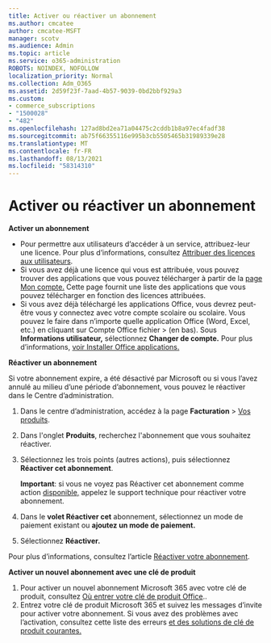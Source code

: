 ```yaml
---
title: Activer ou réactiver un abonnement
ms.author: cmcatee
author: cmcatee-MSFT
manager: scotv
ms.audience: Admin
ms.topic: article
ms.service: o365-administration
ROBOTS: NOINDEX, NOFOLLOW
localization_priority: Normal
ms.collection: Adm_O365
ms.assetid: 2d59f23f-7aad-4b57-9039-0bd2bbf929a3
ms.custom:
- commerce_subscriptions
- "1500028"
- "482"
ms.openlocfilehash: 127ad8bd2ea71a04475c2cddb1b8a97ec4fadf38
ms.sourcegitcommit: ab75f66355116e995b3cb5505465b31989339e28
ms.translationtype: MT
ms.contentlocale: fr-FR
ms.lasthandoff: 08/13/2021
ms.locfileid: "58314310"
---
```

# <a name="activate-or-reactivate-a-subscription"></a>Activer ou réactiver un abonnement

**Activer un abonnement**

- Pour permettre aux utilisateurs d’accéder à un service, attribuez-leur une licence. Pour plus d’informations, consultez [Attribuer des licences aux utilisateurs](https://docs.microsoft.com/microsoft-365/admin/manage/assign-licenses-to-users).
- Si vous avez déjà une licence qui vous est attribuée, vous pouvez trouver des applications que vous pouvez télécharger à partir de la [page Mon compte.](https://portal.office.com/account/#installs) Cette page fournit une liste des applications que vous pouvez télécharger en fonction des licences attribuées.
- Si vous avez déjà téléchargé les applications Office, vous devrez peut-être vous y connectez avec votre compte scolaire ou scolaire. Vous pouvez le faire dans n’importe quelle application Office (Word, Excel, etc.) en cliquant sur Compte Office fichier  >   (en bas). Sous **Informations utilisateur,** sélectionnez **Changer de compte.** Pour plus d’informations, [voir Installer Office applications.](https://docs.microsoft.com/microsoft-365/admin/setup/install-applications)

**Réactiver un abonnement**

Si votre abonnement expire, a été désactivé par Microsoft ou si vous l’avez annulé au milieu d’une période d’abonnement, vous pouvez le réactiver dans le Centre d’administration.
  
1. Dans le centre d’administration, accédez à la page **Facturation** > [Vos produits](https://go.microsoft.com/fwlink/p/?linkid=842054).
2. Dans l'onglet **Produits**, recherchez l'abonnement que vous souhaitez réactiver.
3. Sélectionnez les trois points (autres actions), puis sélectionnez **Réactiver cet abonnement**.

    **Important**: si vous  ne voyez pas Réactiver cet abonnement comme action [disponible,](https://go.microsoft.com/fwlink/p/?linkid=518322) appelez le support technique pour réactiver votre abonnement.

4. Dans le **volet Réactiver cet** abonnement, sélectionnez un mode de paiement existant ou **ajoutez un mode de paiement.**
5. Sélectionnez **Réactiver.**

Pour plus d’informations, consultez l’article [Réactiver votre abonnement](https://docs.microsoft.com/microsoft-365/commerce/subscriptions/reactivate-your-subscription).

**Activer un nouvel abonnement avec une clé de produit**

1. Pour activer un nouvel abonnement Microsoft 365 avec votre clé de produit, consultez [Où entrer votre clé de produit Office](https://support.office.com/article/where-to-enter-your-office-product-key-0a82e5ae-739e-4b92-a6f4-2ec780c185db)..
2. Entrez votre clé de produit Microsoft 365 et suivez les messages d’invite pour activer votre abonnement. Si vous avez des problèmes avec l’activation, consultez cette liste des erreurs [et des solutions de clé de produit courantes.](https://docs.microsoft.com/microsoft-365/commerce/product-key-errors-and-solutions)